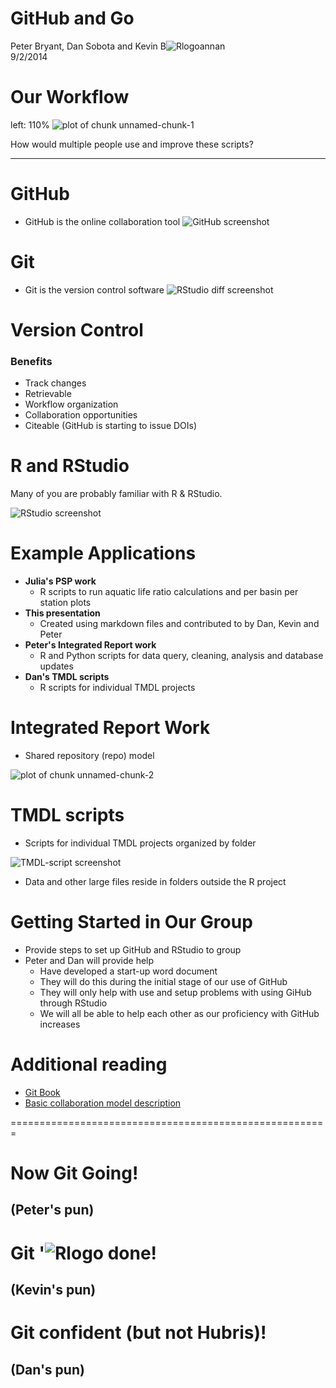 GitHub and Go
========================================================
Peter Bryant, Dan Sobota and Kevin B![Rlogo](Rlogo.jpg)annan  
9/2/2014

Our Workflow
========================================================
left: 110%
![plot of chunk unnamed-chunk-1](GitHubandGo_Presentation-figure/unnamed-chunk-1.png) 

How would multiple people use and improve these scripts?

***

GitHub
========================================================

- GitHub is the online collaboration tool
  ![GitHub screenshot](GitHub.PNG)

Git
========================================================

- Git is the version control software
  ![RStudio diff screenshot](RStudioDiff.PNG)

Version Control
========================================================

### Benefits
- Track changes
- Retrievable
- Workflow organization
- Collaboration opportunities
- Citeable (GitHub is starting to issue DOIs)

R and RStudio
========================================================

Many of you are probably familiar with R & RStudio.

![RStudio screenshot](RStudio.PNG)

Example Applications
=======================================================

- **Julia's PSP work**
  - R scripts to run aquatic life ratio calculations and per basin per station plots
- **This presentation**
  - Created using markdown files and contributed to by Dan, Kevin and Peter
- **Peter's Integrated Report work**
  - R and Python scripts for data query, cleaning, analysis and database updates
- **Dan's TMDL scripts**
  - R scripts for individual TMDL projects
  
  
Integrated Report Work
=======================================================
- Shared repository (repo) model  

![plot of chunk unnamed-chunk-2](GitHubandGo_Presentation-figure/unnamed-chunk-2.png) 

TMDL scripts
=======================================================
- Scripts for individual TMDL projects organized by folder

![TMDL-script screenshot](TMDL_scripts.png)

- Data and other large files reside in folders outside the R project

Getting Started in Our Group
=======================================================

- Provide steps to set up GitHub and RStudio to group
- Peter and Dan will provide help
  - Have developed a start-up word document
  - They will do this during the initial stage of our use of GitHub
  - They will only help with use and setup problems with using GiHub through RStudio
  - We will all be able to help each other as our proficiency with GitHub increases
  
Additional reading
=======================================================

- [Git Book](http://git-scm.com/book)
- [Basic collaboration model description](https://help.github.com/articles/using-pull-requests/#a-quick-note-on-collaborative-development-models)

=======================================================
# **Now Git Going!** 
## (Peter's pun)
# **Git '![Rlogo](Rlogo.jpg) done!**
## (Kevin's pun)
# **Git confident (but not Hubris)!**
## (Dan's pun)
